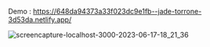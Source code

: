 Demo : https://648da94373a33f023dc9e1fb--jade-torrone-3d53da.netlify.app/

![screencapture-localhost-3000-2023-06-17-18_21_36](https://github.com/sunil9813/Ecommerce-Site-Using-Redux-Toolkit/assets/67497228/2f5dfaca-9bf9-4952-a71a-499c51aa6e15)

<!--
npm install react-icons --save
npm i react-router-dom
npm install react-slick --save
npm install slick-carousel --save
npm install @reduxjs/toolkit
npm i react-redux
-->
